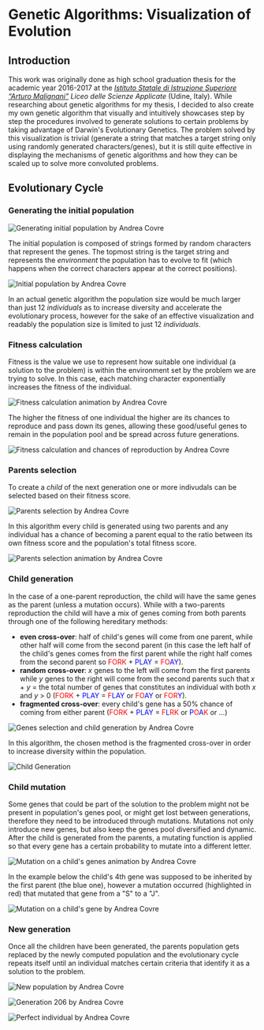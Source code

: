 # Genetic Algorithms: Visualization of Evolution

## Introduction
This work was originally done as high school graduation thesis for the academic year 2016-2017 at the <em> [Istituto Statale di Istruzione Superiore “Arturo Malignani”](http://www.malignani.ud.it) Liceo delle Scienze Applicate</em> (Udine, Italy). While researching about genetic algorithms for my thesis, I decided to also create my own genetic algorithm that visually and intuitively showcases step by step the procedures involved to generate solutions to certain problems by taking advantage of Darwin's Evolutionary Genetics. The problem solved by this visualization is trivial (generate a string that matches a target string only using randomly generated characters/genes), but it is still quite effective in displaying the mechanisms of genetic algorithms and how they can be scaled up to solve more convoluted problems.




## Evolutionary Cycle

### Generating the initial population 

![Generating initial population by Andrea Covre](/figures/initial-generation.gif "Generating initial population")

The initial population is composed of strings formed by random characters that represent the genes. The topmost string is the target string and represents the *environment* the population has to evolve to fit (which happens when the correct characters appear at the correct positions). 

![Initial population by Andrea Covre](/figures/initial-population.png "Initial population")

In an actual genetic algorithm the population size would be much larger than just 12 *individuals* as to increase diversity and accelerate the evolutionary process, however for the sake of an effective visualization and readably the population size is limited to just 12 *individuals*.



### Fitness calculation

Fitness is the value we use to represent how suitable one individual (a solution to the problem) is within the environment set by the problem we are trying to solve. In this case, each matching character exponentially increases the fitness of the individual.

![Fitness calculation animation by Andrea Covre](/figures/fitness.gif "Fitness calculation animation")

The higher the fitness of one individual the higher are its chances to reproduce and pass down its genes, allowing these good/useful genes to remain in the population pool and be spread across future generations.

![Fitness calculation and chances of reproduction by Andrea Covre](/figures/fitness-calculation.png "Fitness calculation")



### Parents selection

To create a *child* of the next generation one or more indivudals can be selected based on their fitness score. 

![Parents selection by Andrea Covre](/figures/parents-selection.png "Parents selection")

In this algorithm every child is generated using two parents and any individual has a chance of becoming a parent equal to the ratio between its own fitness score and the population's total fitness score.

![Parents selection animation by Andrea Covre](/figures/parents-selection.gif "Parents selection animation")



### Child generation

In the case of a one-parent reproduction, the child will have the same genes as the parent (unless a mutation occurs). While with a two-parents reproduction the child will have a mix of genes coming from both parents through one of the following hereditary methods:

* **even cross-over**: half of child's genes will come from one parent, while other half will come from the second parent (in this case the left half of the child's genes comes from the first parent while the right half comes from the second parent so <span style="color:red">FORK</span> + <span style="color:blue">PLAY</span> = <span style="color:red">FO</span><span style="color:blue">AY</span>).
* **random cross-over**: *x* genes to the left will come from the first parents while *y* genes to the right will come from the second parents such that *x* + *y* = the total number of genes that constitutes an individual with both *x* and *y* > 0 (<span style="color:red">FORK</span> + <span style="color:blue">PLAY</span> = <span style="color:red">F</span><span style="color:blue">LAY</span> or <span style="color:red">FO</span><span style="color:blue">AY</span> or <span style="color:red">FOR</span><span style="color:blue">Y</span>).
* **fragmented cross-over**: every child's gene has a 50% chance of coming from either parent (<span style="color:red">FORK</span> + <span style="color:blue">PLAY</span> = <span style="color:red">F</span><span style="color:blue">L</span><span style="color:red">RK</span> or <span style="color:blue">P</span><span style="color:red">O</span><span style="color:blue">A</span><span style="color:red">K</span> or ...)

![Genes selection and child generation by Andrea Covre](/figures/genes-selection.gif "Genes selection and child generation")

In this algorithm, the chosen method is the fragmented cross-over in order to increase diversity within the population.

![Child Generation](/figures/child-generation.png "Child Generation")




### Child mutation

Some genes that could be part of the solution to the problem might not be present in population's genes pool, or might get lost between generations, therefore they need to be introduced through mutations. Mutations not only introduce new genes, but also keep the genes pool diversified and dynamic.
After the child is generated from the parents, a mutating function is applied so that every gene has a certain probability to mutate into a different letter.

![Mutation on a child's genes animation by Andrea Covre](/figures/mutation.gif "Mutation on a child's genes animation")

In the example below the child's 4th gene was supposed to be inherited by the first parent (the blue one), however a mutation occurred (highlighted in red) that mutated that gene from a "S" to a "J".

![Mutation on a child's gene by Andrea Covre](/figures/mutation.png "Mutation on a child's gene")



### New generation

Once all the children have been generated, the parents population gets replaced by the newly computed population and the evolutionary cycle  repeats itself until an individual matches certain criteria that identify it as a solution to the problem.

![New population by Andrea Covre](/figures/new-population.png "New population")

![Generation 206 by Andrea Covre](/figures/generation-206.png "Generation 206")

![Perfect individual by Andrea Covre](/figures/generation-287-final.png "Perfect individual")